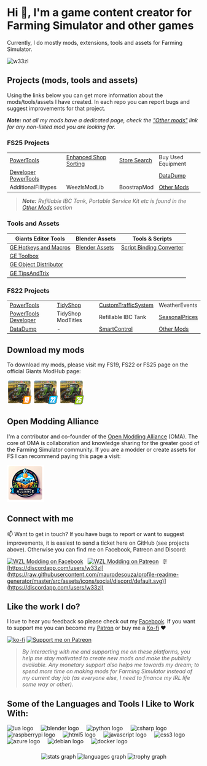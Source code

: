 # Hi 👋, I'm a game content creator for Farming Simulator and other games
Currently, I do mostly mods, extensions, tools and assets for Farming Simulator.

![w33zl](https://komarev.com/ghpvc/?username=w33zl&label=Profile%20views&color=0e75b6&style=flat)

## Projects (mods, tools and assets)
Using the links below you can get more information about the mods/tools/assets I have created. In each repo you can report bugs and suggest improvements for that project. 

_**Note:** not all my mods have a dedicated page, check the ["Other mods"]((https://github.com/w33zl/FS25_WeezlModding)) link for any non-listed mod you are looking for._


### FS25 Projects
|       |  |  |  |
|-------|--|--|--|
| [PowerTools](https://github.com/w33zl/FS25_PowerTools) | [Enhanced Shop Sorting](https://github.com/w33zl/FS25_EnhancedShopSorting) | [Store Search](https://github.com/w33zl/FS25_ShopSearch) | Buy Used Equipment |
| [Developer PowerTools](https://github.com/w33zl/FS25_DevTools) |  |  | [DataDump](https://github.com/w33zl/FS25_DataDump) |
| AdditionalFilltypes | WeezlsModLib | BoostrapMod | [Other Mods](https://github.com/w33zl/FS25_WeezlModding) |



> _**Note:** Refillable IBC Tank, Portable Service Kit etc is found in the [Other Mods](https://github.com/w33zl/FS25_WeezlModding) section_


### Tools and Assets
| Giants Editor Tools  | Blender Assets | Tools & Scripts | 
|-------------------|--|--|
| [GE Hotkeys and Macros](https://github.com/w33zl/GE-Hotkeys-and-Macros) | [Blender Assets](https://github.com/w33zl/Blender_Assets) | [Script Binding Converter](https://github.com/w33zl/FS25-Script-Binding-Converter) |  |
| [GE Toolbox](https://github.com/w33zl/GE-Toolbox) |  |  |  |
| [GE Object Distributor](https://github.com/w33zl/GE-Object-Distributor) |  |  |  |
| [GE TipsAndTrix](https://github.com/w33zl/GE-TipsAndTrix) |  |  |  |


### FS22 Projects
|       |  |  |  |
|-------|--|--|--|
| [PowerTools](https://github.com/w33zl/FS22_PowerTools) | [TidyShop](https://github.com/w33zl/TidyShop) | [CustomTrafficSystem](https://github.com/w33zl/FS22_CustomTrafficSystem) | WeatherEvents |
| [PowerTools Developer](https://github.com/w33zl/FS22_DevTools) | TidyShop ModTitles | Refillable IBC Tank | [SeasonalPrices](https://github.com/w33zl/SeasonalPrices) |
| [DataDump](https://github.com/w33zl/FS22_DataDump) | - | [SmartControl](https://github.com/w33zl/SmartControl) | [Other Mods](https://github.com/w33zl/Other-Mods) |



## Download my mods
To download my mods, please visit my FS19, FS22 or FS25 page on the official Giants ModHub page:

[![My FS22 Mods](GitHubIcons_MH_FS19.png)](https://www.farming-simulator.com/mods.php?title=fs2019&filter=org&org_id=140742)
[![My FS22 Mods](GitHubIcons_MH_FS22.png)](https://www.farming-simulator.com/mods.php?title=fs2022&filter=org&org_id=140742)
[![My FS25 Mods](GitHubIcons_MH_FS25.png)](https://www.farming-simulator.com/mods.php?title=fs2025&filter=org&org_id=140742)


## Open Modding Alliance
I'm a contributor and co-founder of the [Open Modding Alliance](https://github.com/open-modding-alliance) (OMA). The core of OMA is collaboration and knowledge sharing for the greater good of the Farming Simulator community. If you are a modder or create assets for FS I can recommend paying this page a visit:

[![Open Modding Alliance](GitHubIcons_OMA.png)](https://github.com/open-modding-alliance)


## Connect with me
📫 Want to get in touch? If you have bugs to report or want to suggest improvements, it is easiest to send a ticket here on GitHub (see projects above). Otherwise you can find me on Facebook, Patreon and Discord:


[![WZL Modding on Facebook](https://raw.githubusercontent.com/maurodesouza/profile-readme-generator/master/src/assets/icons/social/facebook/default.svg)](https://fb.com/w33zl) *&nbsp;* [![WZL Modding on Patreon](https://raw.githubusercontent.com/maurodesouza/profile-readme-generator/master/src/assets/icons/social/patreon/default.svg)](https://www.patreon.com/wzlmodding) *&nbsp;* [![https://discordapp.com/users/w33zl](https://raw.githubusercontent.com/maurodesouza/profile-readme-generator/master/src/assets/icons/social/discord/default.svg)](https://discordapp.com/users/w33zl)


## Like the work I do?
I love to hear you feedback so please check out my [Facebook](https://www.facebook.com/w33zl). If you want to support me you can become my [Patron](https://www.patreon.com/wzlmodding) or buy me a [Ko-fi](https://ko-fi.com/w33zl) :heart:

[![ko-fi](https://ko-fi.com/img/githubbutton_sm.svg)](https://ko-fi.com/X8X0BB65P) [![Support me on Patreon](https://img.shields.io/endpoint.svg?url=https%3A%2F%2Fshieldsio-patreon.vercel.app%2Fapi%3Fusername%3Dwzlmodding%3F%26type%3Dpatrons&style=for-the-badge)](https://patreon.com/wzlmodding?)

> _By interacting with me and supporting me on these platforms, you help me stay motivated to create new mods and make the publicly available. Any monetary support also helps me towards my dream; to spend more time on making mods for Farming Simulator instead of my current day job (as everyone else, I need to finance my IRL life some way or other)._



## Some of the Languages and Tools I Like to Work With:
<div align="left">
  <img src="https://cdn.jsdelivr.net/gh/devicons/devicon/icons/lua/lua-original.svg" height="40" alt="lua logo"  />
  <img width="12" />
  <img src="https://cdn.jsdelivr.net/gh/devicons/devicon/icons/blender/blender-original.svg" height="40" alt="blender logo"  />
  <img width="12" />
  <img src="https://cdn.jsdelivr.net/gh/devicons/devicon/icons/python/python-original.svg" height="40" alt="python logo"  />
  <img width="12" />
  <img src="https://cdn.jsdelivr.net/gh/devicons/devicon/icons/csharp/csharp-original.svg" height="40" alt="csharp logo"  />
  <img width="12" />
  <img src="https://cdn.jsdelivr.net/gh/devicons/devicon/icons/raspberrypi/raspberrypi-original.svg" height="40" alt="raspberrypi logo"  />
  <img width="12" />
  <img src="https://cdn.jsdelivr.net/gh/devicons/devicon/icons/html5/html5-original.svg" height="40" alt="html5 logo"  />
  <img width="12" />
  <img src="https://cdn.jsdelivr.net/gh/devicons/devicon/icons/javascript/javascript-original.svg" height="40" alt="javascript logo"  />
  <img width="12" />
  <img src="https://cdn.jsdelivr.net/gh/devicons/devicon/icons/css3/css3-original.svg" height="40" alt="css3 logo"  />
  <img width="12" />
  <img src="https://cdn.jsdelivr.net/gh/devicons/devicon/icons/azure/azure-original.svg" height="40" alt="azure logo"  />
  <img width="12" />
  <img src="https://cdn.jsdelivr.net/gh/devicons/devicon/icons/debian/debian-original.svg" height="40" alt="debian logo"  />
  <img width="12" />
  <img src="https://cdn.jsdelivr.net/gh/devicons/devicon/icons/docker/docker-original.svg" height="40" alt="docker logo"  />
</div>


###

<div align="center">
  <img src="https://github-readme-stats.vercel.app/api?username=w33zl&hide_title=false&hide_rank=true&show_icons=true&include_all_commits=true&count_private=true&disable_animations=true&theme=dracula&locale=en&hide_border=true&order=1" height="150" alt="stats graph"  />
  <img src="https://github-readme-stats.vercel.app/api/top-langs?username=w33zl&locale=en&hide_title=false&layout=compact&card_width=320&langs_count=5&theme=dracula&hide_border=true&order=2" height="150" alt="languages graph"  />
  <img src="https://github-profile-trophy.vercel.app?username=w33zl&theme=dracula&column=6&row=1&margin-w=8&margin-h=8&no-bg=false&no-frame=true&order=4" height="120" alt="trophy graph"  />
</div>

###
